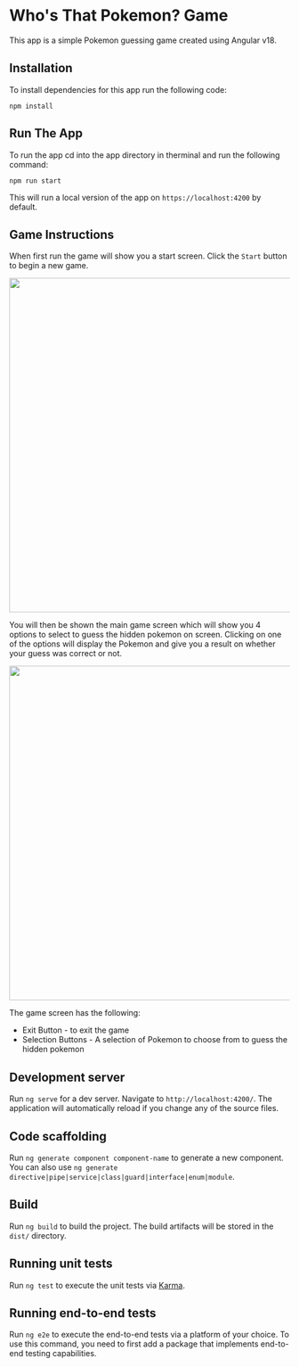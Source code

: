 # Who's That Pokemon? Game

This app is a simple Pokemon guessing game created using Angular v18.

## Installation 
To install dependencies for this app run the following code:

`npm install`

## Run The App

To run the app cd into the app directory in therminal and run the following command:

`npm run start`

This will run a local version of the app on `https://localhost:4200` by default.

## Game Instructions

When first run the game will show you a start screen. Click the `Start` button to begin a new game.

<p align="center">
    <image width="600px" height="600px" src="/images/startScreen.png">
</p>

You will then be shown the main game screen which will show you 4 options to select to guess the hidden pokemon on screen. Clicking on one of the options will display the Pokemon and give you a result on whether your guess was correct or not.

<p align="center">
    <image width="600px" height="600px" src="/images/gameScreen.png">
</p>

The game screen has the following:
- Exit Button - to exit the game
- Selection Buttons - A selection of Pokemon to choose from to guess the hidden pokemon

## Development server

Run `ng serve` for a dev server. Navigate to `http://localhost:4200/`. The application will automatically reload if you change any of the source files.

## Code scaffolding

Run `ng generate component component-name` to generate a new component. You can also use `ng generate directive|pipe|service|class|guard|interface|enum|module`.

## Build

Run `ng build` to build the project. The build artifacts will be stored in the `dist/` directory.

## Running unit tests

Run `ng test` to execute the unit tests via [Karma](https://karma-runner.github.io).

## Running end-to-end tests

Run `ng e2e` to execute the end-to-end tests via a platform of your choice. To use this command, you need to first add a package that implements end-to-end testing capabilities.